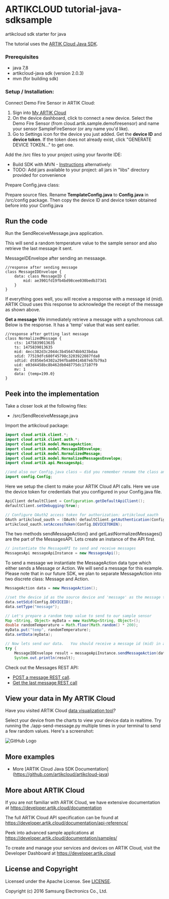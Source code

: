 # ARTIKCLOUD tutorial-java-sdksample
artikcloud sdk starter for java

The tutorial uses the [ARTIK Cloud Java SDK](https://github.com/artikcloud/artikcloud-java).

### Prerequisites
* java 7,8
* artikcloud-java sdk (version 2.0.3)
* mvn (for building sdk)

### Setup / Installation:

Connect Demo Fire Sensor in ARTIK Cloud:
 1. Sign into [My ARTIK Cloud](https://artik.cloud/)
 2. On the device dashboard, click to connect a new device. Select the Demo Fire Sensor (from cloud.artik.sample.demofiresensor) and name your sensor SampleFireSensor (or any name you'd like).
 3. Go to Settings icon for the device you just added. Get the **device ID** and **device token**. If the token does not already exist, click "GENERATE DEVICE TOKEN…" to get one.

Add the /src files to your project using your favorite IDE:

  -  Build SDK with MVN - [Instructions](https://github.com/artikcloud/artikcloud-java)
alternatively:
  -  TODO: Add jars available to your project: all jars in "libs" directory provided for convenience

Prepare Config.java class:

Prepare source files. Rename **TemplateConfig.java** to **Config.java** in /src/config package.  Then copy the device ID and device token obtained before into your Config.java

## Run the code
 
Run the SendReceiveMessage.java application.

This will send a random temperature value to the sample sensor and also retrieve the last message it sent.

MessageIDEnvelope after sending an messaage.
```
//response after sending message
class MessageIDEnvelope {
    data: class MessageID {
        mid: ae3901fd19fb4bd98cee030bedb373d1
    }
}
```

If everything goes well, you will receive a response with a message id (mid). ARTIK Cloud uses this response to acknowledge the receipt of the message as shown above.

**Get a message**
We immediately retrieve a message with a synchronous call.
Below is the response. It has a 'temp' value that was sent earlier.
```
//response after getting last message
class NormalizedMessage {
    cts: 1475839013635
    ts: 1475839013635
    mid: 4ecc382d3c2044c3b456474bb923bdaa
    sdid: 77519dfc680f45798c3203922087fda8
    sdtid: dt856e54302a294fba80414b87eb7b79a3
    uid: e03d4458bc8b462db048775dc17107f9
    mv: 1
    data: {temp=199.0}
}

```

## Peek into the implementation
Take a closer look at the following files:
* /src/SendReceiveMessage.java 

Import the artikcloud package:

```java
import cloud.artik.client.*;
import cloud.artik.client.auth.*;
import cloud.artik.model.MessageAction;
import cloud.artik.model.MessageIDEnvelope;
import cloud.artik.model.NormalizedMessage;
import cloud.artik.model.NormalizedMessagesEnvelope;
import cloud.artik.api.MessagesApi;

//and also our Config.java class — did you remember rename the class and fill in your credentials?
import config.Config;
```

Here we setup the client to make your ARTIK Cloud API calls.
Here we use the device token for credentials that you configured in your Config.java file.

```java
ApiClient defaultClient = Configuration.getDefaultApiClient();
defaultClient.setDebugging(true);

// Configure OAuth2 access token for authorization: artikcloud_oauth
OAuth artikcloud_oauth = (OAuth) defaultClient.getAuthentication(Config.ARTIKCLOUD_OAUTH);
artikcloud_oauth.setAccessToken(Config.DEVICETOKEN);
```

The two methods sendMessageAction() and getLastNormalizedMessages() are the part of the MessagesAPI. Lets create an instance of the API first.

```java
// instantiate the MessageAPI to send and receive messages
MessagesApi messageApiInstance = new MessagesApi();
```

To send a message we instantiate the MessageAction data type which either sends a Message or Action.   We will send a message for this example.   Please note that in our future SDK, we plan to separate MessageAction into two discrete class:  Message and Action.

```java
MessageAction data = new MessageAction(); 

//set the device id as the source device and 'message' as the message type.
data.setSdid(Config.DEVICEID);
data.setType("message");

// Let's prepare a random temp value to send to our sample sensor
Map <String, Object> myData = new HashMap<String, Object>();
double randomTemperature = Math.floor(Math.random() * 200);
myData.put("temp", randomTemperature);
data.setData(myData);

// Now lets send our data.   You should receive a message id (mid) in a successful response.
try {
    MessageIDEnvelope result = messageApiInstance.sendMessageAction(data);
    System.out.println(result);
```

Check out the Messages REST API: 
  - [POST a message REST call](https://developer.artik.cloud/documentation/api-reference/rest-api.html#post-a-message-or-action).  
  - [Get the last message REST call](https://developer.artik.cloud/documentation/api-reference/rest-api.html#get-last-normalized-messages)

## View your data in My ARTIK Cloud

Have you visited ARTIK Cloud [data visualization tool](https://artik.cloud/my/data)?

Select your device from the charts to view your device data in realtime.   Try running the ./app-send-message.py multiple times in your terminal to send a few random values.  Here's a screenshot:

![GitHub Logo](https://github.com/artikcloud/tutorial-python-sdksample/blob/master/img/screenshot-firesensor-datachart.png)

## More examples
 - More [ARTIK Cloud Java SDK Documentation] (https://github.com/artikcloud/artikcloud-java)

More about ARTIK Cloud
---------------

If you are not familiar with ARTIK Cloud, we have extensive documentation at https://developer.artik.cloud/documentation

The full ARTIK Cloud API specification can be found at https://developer.artik.cloud/documentation/api-reference/

Peek into advanced sample applications at https://developer.artik.cloud/documentation/samples/

To create and manage your services and devices on ARTIK Cloud, visit the Developer Dashboard at https://developer.artik.cloud

License and Copyright
---------------------

Licensed under the Apache License. See [LICENSE](https://github.com/artikcloud/tutorial-python-sdksample/blob/master/LICENSE).

Copyright (c) 2016 Samsung Electronics Co., Ltd.

